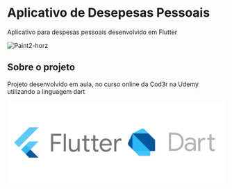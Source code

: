 
# Aplicativo de Desepesas Pessoais 
 Aplicativo para despesas pessoais desenvolvido em Flutter
 
 ![Paint2-horz](https://user-images.githubusercontent.com/66222801/99880427-fad04d00-2bf1-11eb-804a-ece1412836b7.jpg)

## Sobre o projeto

Projeto desenvolvido em aula, no curso online da Cod3r na Udemy utilizando a linguagem dart

![Paint2-horz](https://raw.githubusercontent.com/monteiroricardo/despesas-pessoais/main/assetsGithub/logo.png)

